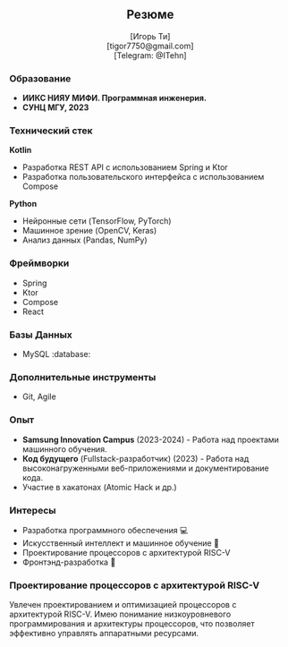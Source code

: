 ## <h2 align='center'>Резюме</h2>

<p align='center'>[Игорь Ти]<br>
[tigor7750@gmail.com]<br>
[Telegram: @ITehn]</p>

### Образование

- **ИИКС НИЯУ МИФИ. Программная инженерия.**
- **СУНЦ МГУ, 2023**

### Технический стек

**Kotlin**
- Разработка REST API с использованием Spring и Ktor
- Разработка пользовательского интерфейса с использованием Compose

**Python**
- Нейронные сети (TensorFlow, PyTorch)
- Машинное зрение (OpenCV, Keras)
- Анализ данных (Pandas, NumPy)

### Фреймворки

- Spring
- Ktor
- Compose
- React

### Базы Данных

- MySQL :database:

### Дополнительные инструменты

- Git, Agile

### Опыт

- **Samsung Innovation Campus** (2023-2024) - Работа над проектами машинного обучения.
- **Код будущего** (Fullstack-разработчик) (2023) - Работа над высоконагруженными веб-приложениями и документирование кода.
- Участие в хакатонах (Atomic Hack и др.) 

### Интересы

- Разработка программного обеспечения 💻
- Искусственный интеллект и машинное обучение 🤖
- Проектирование процессоров с архитектурой RISC-V
- Фронтэнд-разработка 📱

### Проектирование процессоров с архитектурой RISC-V

Увлечен проектированием и оптимизацией процессоров с архитектурой RISC-V. Имею понимание низкоуровневого программирования и архитектуры процессоров, что позволяет эффективно управлять аппаратными ресурсами.
